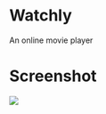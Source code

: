 # Watchly
An online movie player

# Screenshot

<a href="https://watchly.000webhostapp.com">
  <img src="https://github.com/mostafamahmoudabdelaleem/Watchly/raw/master/img/watchly.png"/>
</a>

